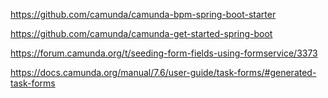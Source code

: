 https://github.com/camunda/camunda-bpm-spring-boot-starter

https://github.com/camunda/camunda-get-started-spring-boot

https://forum.camunda.org/t/seeding-form-fields-using-formservice/3373

https://docs.camunda.org/manual/7.6/user-guide/task-forms/#generated-task-forms
